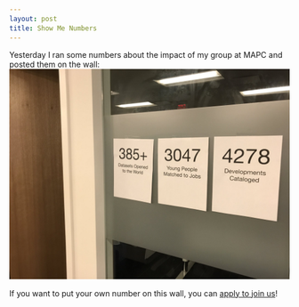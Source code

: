 ```yaml
---
layout: post
title: Show Me Numbers
---
```

Yesterday I ran some numbers about the impact of my group at MAPC and posted them on the wall:
![385+ datasets opened to the world, 3047 young people matched to jobs, 4278 developments cataloged](/images/digital-services-statistics.jpeg)

If you want to put your own number on this wall, you can [apply to join us](https://www.governmentjobs.com/careers/mapc/jobs/2199622/digital-services-manager)!
